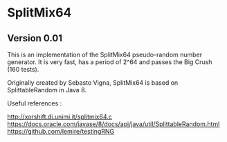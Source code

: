 # SplitMix64
 
## Version 0.01 

This is an implementation of the SplitMix64 pseudo-random number generator. It is very fast, has a period of 2^64 and passes the Big Crush (160 tests).

Originally created by Sebasto Vigna, SplitMix64 is based on SplittableRandom in Java 8.

Useful references : 

http://xorshift.di.unimi.it/splitmix64.c  
https://docs.oracle.com/javase/8/docs/api/java/util/SplittableRandom.html  
https://github.com/lemire/testingRNG 